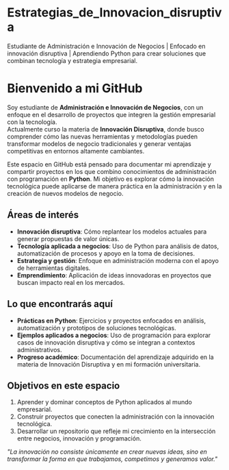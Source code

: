 # Estrategias_de_Innovacion_disruptiva
Estudiante de Administración e Innovación de Negocios | Enfocado en innovación disruptiva | Aprendiendo Python para crear soluciones que combinan tecnología y estrategia empresarial.

# Bienvenido a mi GitHub

Soy estudiante de **Administración e Innovación de Negocios**, con un enfoque en el desarrollo de proyectos que integren la gestión empresarial con la tecnología.  
Actualmente curso la materia de **Innovación Disruptiva**, donde busco comprender cómo las nuevas herramientas y metodologías pueden transformar modelos de negocio tradicionales y generar ventajas competitivas en entornos altamente cambiantes.  

Este espacio en GitHub está pensado para documentar mi aprendizaje y compartir proyectos en los que combino conocimientos de administración con programación en **Python**. Mi objetivo es explorar cómo la innovación tecnológica puede aplicarse de manera práctica en la administración y en la creación de nuevos modelos de negocio.  



## Áreas de interés

- **Innovación disruptiva**: Cómo replantear los modelos actuales para generar propuestas de valor únicas.  
- **Tecnología aplicada a negocios**: Uso de Python para análisis de datos, automatización de procesos y apoyo en la toma de decisiones.  
- **Estrategia y gestión**: Enfoque en administración moderna con el apoyo de herramientas digitales.  
- **Emprendimiento**: Aplicación de ideas innovadoras en proyectos que buscan impacto real en los mercados.  



## Lo que encontrarás aquí

- **Prácticas en Python**: Ejercicios y proyectos enfocados en análisis, automatización y prototipos de soluciones tecnológicas.  
- **Ejemplos aplicados a negocios**: Uso de programación para explorar casos de innovación disruptiva y cómo se integran a contextos administrativos.  
- **Progreso académico**: Documentación del aprendizaje adquirido en la materia de Innovación Disruptiva y en mi formación universitaria.  



## Objetivos en este espacio

1. Aprender y dominar conceptos de Python aplicados al mundo empresarial.  
2. Construir proyectos que conecten la administración con la innovación tecnológica.  
3. Desarrollar un repositorio que refleje mi crecimiento en la intersección entre negocios, innovación y programación.  



*"La innovación no consiste únicamente en crear nuevas ideas, sino en transformar la forma en que trabajamos, competimos y generamos valor."*

